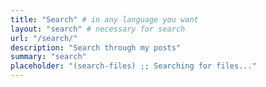 ```yaml
---
title: "Search" # in any language you want
layout: "search" # necessary for search
url: "/search/"
description: "Search through my posts"
summary: "search"
placeholder: "(search-files) ;; Searching for files..."
---
```

